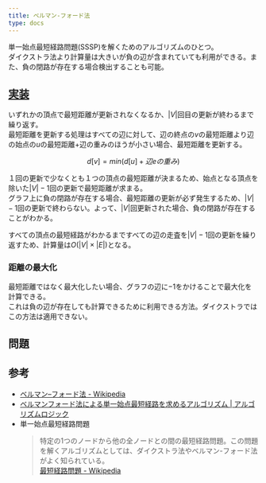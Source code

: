 ```yaml
---
title: ベルマン-フォード法
type: docs
---
```


単一始点最短経路問題(SSSP)を解くためのアルゴリズムのひとつ。  
ダイクストラ法より計算量は大きいが負の辺が含まれていても利用ができる。また、負の閉路が存在する場合検出することも可能。  

## [実装](https://go.dev/play/p/eGQtc7EPNaA)

いずれかの頂点で最短距離が更新されなくなるか、$|V|$回目の更新が終わるまで繰り返す。  
最短距離を更新する処理はすべての辺に対して、辺の終点の$v$の最短距離より辺の始点の$u$の最短距離+辺の重みのほうが小さい場合、最短距離を更新する。  

$$d[v] = min(d[u] + 辺eの重み)$$

１回の更新で少なくとも１つの頂点の最短距離が決まるため、始点となる頂点を除いた$|V|-1$回の更新で最短距離が求まる。  
グラフ上に負の閉路が存在する場合、最短距離の更新が必ず発生するため、$|V|-1$回の更新で終わらない。よって、$|V|$回更新された場合、負の閉路が存在することがわかる。  

すべての頂点の最短経路がわかるまですべての辺の走査を$|V|-1$回の更新を繰り返すため、計算量は$O(|V| \times |E|)$となる。  

### 距離の最大化

最短距離ではなく最大化したい場合、グラフの辺に$-1$をかけることで最大化を計算できる。  
これは負の辺が存在しても計算できるために利用できる方法。ダイクストラではこの方法は適用できない。  

## 問題

## 参考

- [ベルマン–フォード法 - Wikipedia](https://ja.wikipedia.org/wiki/%E3%83%99%E3%83%AB%E3%83%9E%E3%83%B3%E2%80%93%E3%83%95%E3%82%A9%E3%83%BC%E3%83%89%E6%B3%95)
- [ベルマンフォード法による単一始点最短経路を求めるアルゴリズム | アルゴリズムロジック](https://algo-logic.info/bellman-ford/)
- 単一始点最短経路問題  
  > 特定の1つのノードから他の全ノードとの間の最短経路問題。この問題を解くアルゴリズムとしては、ダイクストラ法やベルマン-フォード法がよく知られている。  
  [最短経路問題 - Wikipedia](https://ja.wikipedia.org/wiki/%E6%9C%80%E7%9F%AD%E7%B5%8C%E8%B7%AF%E5%95%8F%E9%A1%8C)
